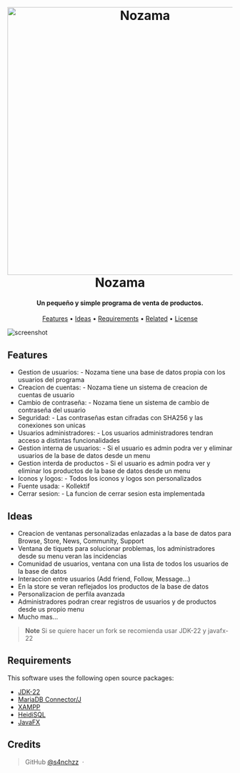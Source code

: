 
<h1 align="center">
  <br>
  <a href="http://www.amitmerchant.com/electron-markdownify"><img src="https://i.imgur.com/CuOmC13.png" alt="Nozama" width="600"></a>
  <br>
  Nozama
  <br>
</h1>

<h4 align="center">Un pequeño y simple programa de venta de productos.</h4>

<p align="center">
  <a href="#features">Features</a> •
  <a href="#ideas">Ideas</a> •
  <a href="#requirements">Requirements</a> •
  <a href="#related">Related</a> •
  <a href="#license">License</a>
</p>

![screenshot](https://i.imgur.com/pbdzGOC.png)

## Features
* Gestion de usuarios:
          - Nozama tiene una base de datos propia con los usuarios del programa
* Creacion de cuentas:
          - Nozama tiene un sistema de creacion de cuentas de usuario
* Cambio de contraseña:
          - Nozama tiene un sistema de cambio de contraseña del usuario
* Seguridad:
          - Las contraseñas estan cifradas con SHA256 y las conexiones son unicas
* Usuarios administradores:
          - Los usuarios administradores tendran acceso a distintas funcionalidades
* Gestion interna de usuarios:
          - Si el usuario es admin podra ver y eliminar usuarios de la base de datos desde un menu
* Gestion interda de productos
          - Si el usuario es admin podra ver y eliminar los productos de la base de datos desde un menu
* Iconos y logos:
          - Todos los iconos y logos son personalizados
* Fuente usada:
          - Kollektif
* Cerrar sesion:
          - La funcion de cerrar sesion esta implementada

## Ideas

* Creacion de ventanas personalizadas enlazadas a la base de datos para Browse, Store, News, Community, Support
* Ventana de tiquets para solucionar problemas, los administradores desde su menu veran las incidencias
* Comunidad de usuarios, ventana con una lista de todos los usuarios de la base de datos
* Interaccion entre usuarios (Add friend, Follow, Message...)
* En la store se veran reflejados los productos de la base de datos
* Personalizacion de perfila avanzada
* Administradores podran crear registros de usuarios y de productos desde us propio menu
* Mucho mas...

> **Note**
> Si se quiere hacer un fork se recomienda usar JDK-22 y javafx-22

## Requirements

This software uses the following open source packages:

- [JDK-22](https://www.oracle.com/es/java/technologies/downloads/)
- [MariaDB Connector/J](https://mariadb.com/kb/en/about-mariadb-connector-j/)
- [XAMPP](https://www.apachefriends.org/es/download.html)
- [HeidiSQL](https://www.heidisql.com/)
- [JavaFX](https://openjfx.io/)

## Credits
> GitHub [@s4nchzz](https://github.com/S4nchzz) &nbsp;&middot;&nbsp;


